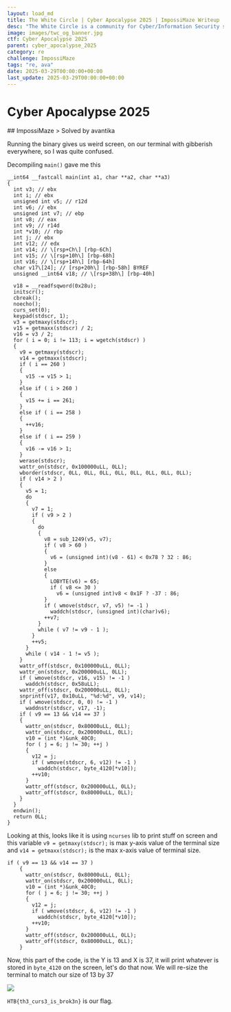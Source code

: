 ```yaml
---
layout: load_md
title: The White Circle | Cyber Apocalypse 2025 | ImpossiMaze Writeup
desc: "The White Circle is a community for Cyber/Information Security students, enthusiasts and professionals. You can discuss anything related to Security, share your knowledge with others, get help when you need it and proceed further in your journey with amazing people from all over the world."
image: images/twc_og_banner.jpg
ctf: Cyber Apocalypse 2025
parent: cyber_apocalypse_2025
category: re
challenge: ImpossiMaze
tags: "re, ava"
date: 2025-03-29T00:00:00+00:00
last_update: 2025-03-29T00:00:00+00:00
---
```


<h1 class="heading card-title white-text">Cyber Apocalypse 2025</h1>
## ImpossiMaze
> Solved by avantika

Running the binary gives us weird screen, on our terminal with gibberish everywhere, so I was quite confused.

Decompiling `main()` gave me this


    __int64 __fastcall main(int a1, char **a2, char **a3)
    {
      int v3; // ebx
      int i; // ebx
      unsigned int v5; // r12d
      int v6; // ebx
      unsigned int v7; // ebp
      int v8; // eax
      int v9; // r14d
      int *v10; // rbp
      int j; // ebx
      int v12; // edx
      int v14; // \[rsp+Ch\] [rbp-6Ch]
      int v15; // \[rsp+10h\] [rbp-68h]
      int v16; // \[rsp+14h\] [rbp-64h]
      char v17\[24]; // [rsp+20h\] [rbp-58h] BYREF
      unsigned __int64 v18; // \[rsp+38h\] [rbp-40h]
    
      v18 = __readfsqword(0x28u);
      initscr();
      cbreak();
      noecho();
      curs_set(0);
      keypad(stdscr, 1);
      v3 = getmaxy(stdscr);
      v15 = getmaxx(stdscr) / 2;
      v16 = v3 / 2;
      for ( i = 0; i != 113; i = wgetch(stdscr) )
      {
        v9 = getmaxy(stdscr);
        v14 = getmaxx(stdscr);
        if ( i == 260 )
        {
          v15 -= v15 > 1;
        }
        else if ( i > 260 )
        {
          v15 += i == 261;
        }
        else if ( i == 258 )
        {
          ++v16;
        }
        else if ( i == 259 )
        {
          v16 -= v16 > 1;
        }
        werase(stdscr);
        wattr_on(stdscr, 0x100000uLL, 0LL);
        wborder(stdscr, 0LL, 0LL, 0LL, 0LL, 0LL, 0LL, 0LL, 0LL);
        if ( v14 > 2 )
        {
          v5 = 1;
          do
          {
            v7 = 1;
            if ( v9 > 2 )
            {
              do
              {
                v8 = sub_1249(v5, v7);
                if ( v8 > 60 )
                {
                  v6 = (unsigned int)(v8 - 61) < 0x78 ? 32 : 86;
                }
                else
                {
                  LOBYTE(v6) = 65;
                  if ( v8 <= 30 )
                    v6 = (unsigned int)v8 < 0x1F ? -37 : 86;
                }
                if ( wmove(stdscr, v7, v5) != -1 )
                  waddch(stdscr, (unsigned int)(char)v6);
                ++v7;
              }
              while ( v7 != v9 - 1 );
            }
            ++v5;
          }
          while ( v14 - 1 != v5 );
        }
        wattr_off(stdscr, 0x100000uLL, 0LL);
        wattr_on(stdscr, 0x200000uLL, 0LL);
        if ( wmove(stdscr, v16, v15) != -1 )
          waddch(stdscr, 0x58uLL);
        wattr_off(stdscr, 0x200000uLL, 0LL);
        snprintf(v17, 0x10uLL, "%d:%d", v9, v14);
        if ( wmove(stdscr, 0, 0) != -1 )
          waddnstr(stdscr, v17, -1);
        if ( v9 == 13 && v14 == 37 )
        {
          wattr_on(stdscr, 0x80000uLL, 0LL);
          wattr_on(stdscr, 0x200000uLL, 0LL);
          v10 = (int *)&unk_40C0;
          for ( j = 6; j != 30; ++j )
          {
            v12 = j;
            if ( wmove(stdscr, 6, v12) != -1 )
              waddch(stdscr, byte_4120[*v10]);
            ++v10;
          }
          wattr_off(stdscr, 0x200000uLL, 0LL);
          wattr_off(stdscr, 0x80000uLL, 0LL);
        }
      }
      endwin();
      return 0LL;
    }

Looking at this, looks like it is using `ncurses` lib to print stuff on screen and this variable
`v9 = getmaxy(stdscr);` is max y-axis value of the terminal size and `v14 = getmaxx(stdscr);` is the max x-axis value of terminal size.


    if ( v9 == 13 && v14 == 37 )
        {
          wattr_on(stdscr, 0x80000uLL, 0LL);
          wattr_on(stdscr, 0x200000uLL, 0LL);
          v10 = (int *)&unk_40C0;
          for ( j = 6; j != 30; ++j )
          {
            v12 = j;
            if ( wmove(stdscr, 6, v12) != -1 )
              waddch(stdscr, byte_4120[*v10]);
            ++v10;
          }
          wattr_off(stdscr, 0x200000uLL, 0LL);
          wattr_off(stdscr, 0x80000uLL, 0LL);
        }

Now, this part of the code, is the Y is 13 and X is 37, it will print whatever is stored in `byte_4120` on the screen, let's do that now.
We will re-size the terminal to match our size of 13 by 37


![](https://i.imgur.com/7Y3Cbtb.png)


`HTB{th3_curs3_is_brok3n}` is our flag.

